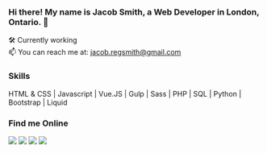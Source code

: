 
### Hi there! My name is Jacob Smith, a Web Developer in London, Ontario. 👋
 
🛠 Currently working <br/>
📫 You can reach me at: jacob.regsmith@gmail.com <br/>

### Skills
 HTML & CSS | Javascript | Vue.JS | Gulp | Sass | PHP | SQL | Python | Bootstrap | Liquid


### Find me Online
[<img src="https://img.icons8.com/color/40/000000/linkedin.png"/>](https://www.linkedin.com/in/mindofjacob/)
[<img src="https://img.icons8.com/color/40/000000/twitter.png"/>](https://twitter.com/mindof_jacob)
[<img src="https://img.icons8.com/color/40/000000/instagram-new.png"/>](https://www.instagram.com/jsmith266/)
[<img src="https://img.icons8.com/color/40/000000/ios-glyphs/domain.png"/>](https://mindofjacob.ca/)
